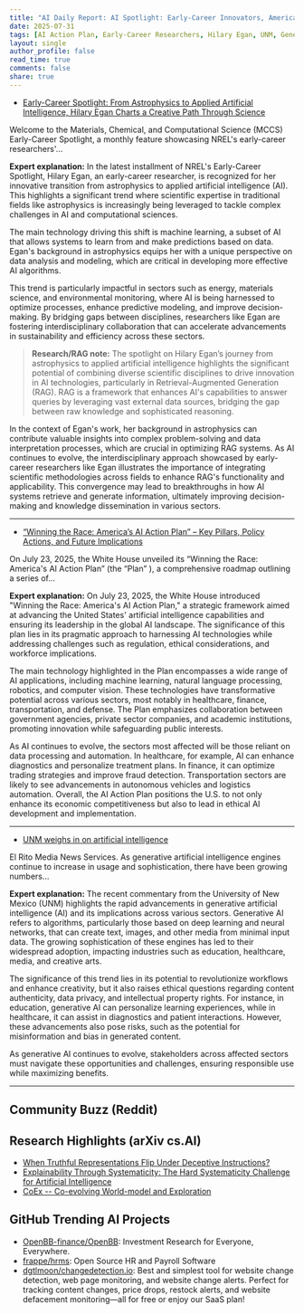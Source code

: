 ```yaml
---
title: "AI Daily Report: AI Spotlight: Early-Career Innovators, America's Comprehensive AI Strategy, and Growing AI Discourse at UNM (2025-07-31)"
date: 2025-07-31
tags: [AI Action Plan, Early-Career Researchers, Hilary Egan, UNM, Generative AI, Policy, Innovation]
layout: single
author_profile: false
read_time: true
comments: false
share: true
---
```

- [Early-Career Spotlight: From Astrophysics to Applied Artificial Intelligence, Hilary Egan Charts a Creative Path Through Science](https://www.nrel.gov/news/detail/program/2025/early-career-spotlight-from-astrophysics-to-applied-artificial-intelligence-hilary-egan-charts-a-creative-path-through-science)

Welcome to the Materials, Chemical, and Computational Science (MCCS) Early-Career Spotlight, a monthly feature showcasing NREL's early-career researchers'...

**Expert explanation:**
In the latest installment of NREL's Early-Career Spotlight, Hilary Egan, an early-career researcher, is recognized for her innovative transition from astrophysics to applied artificial intelligence (AI). This highlights a significant trend where scientific expertise in traditional fields like astrophysics is increasingly being leveraged to tackle complex challenges in AI and computational sciences. 

The main technology driving this shift is machine learning, a subset of AI that allows systems to learn from and make predictions based on data. Egan's background in astrophysics equips her with a unique perspective on data analysis and modeling, which are critical in developing more effective AI algorithms. 

This trend is particularly impactful in sectors such as energy, materials science, and environmental monitoring, where AI is being harnessed to optimize processes, enhance predictive modeling, and improve decision-making. By bridging gaps between disciplines, researchers like Egan are fostering interdisciplinary collaboration that can accelerate advancements in sustainability and efficiency across these sectors.

> **Research/RAG note:**
> The spotlight on Hilary Egan’s journey from astrophysics to applied artificial intelligence highlights the significant potential of combining diverse scientific disciplines to drive innovation in AI technologies, particularly in Retrieval-Augmented Generation (RAG). RAG is a framework that enhances AI's capabilities to answer queries by leveraging vast external data sources, bridging the gap between raw knowledge and sophisticated reasoning.

In the context of Egan's work, her background in astrophysics can contribute valuable insights into complex problem-solving and data interpretation processes, which are crucial in optimizing RAG systems. As AI continues to evolve, the interdisciplinary approach showcased by early-career researchers like Egan illustrates the importance of integrating scientific methodologies across fields to enhance RAG's functionality and applicability. This convergence may lead to breakthroughs in how AI systems retrieve and generate information, ultimately improving decision-making and knowledge dissemination in various sectors.

---
- [“Winning the Race: America’s AI Action Plan” – Key Pillars, Policy Actions, and Future Implications](https://www.ropesgray.com/en/insights/alerts/2025/07/winning-the-race-americas-ai-action-plan-key-pillars-policy-actions-and-future-implications)

On July 23, 2025, the White House unveiled its “Winning the Race: America's AI Action Plan” (the “Plan” ), a comprehensive roadmap outlining a series of...

**Expert explanation:**
On July 23, 2025, the White House introduced "Winning the Race: America's AI Action Plan," a strategic framework aimed at advancing the United States' artificial intelligence capabilities and ensuring its leadership in the global AI landscape. The significance of this plan lies in its pragmatic approach to harnessing AI technologies while addressing challenges such as regulation, ethical considerations, and workforce implications.

The main technology highlighted in the Plan encompasses a wide range of AI applications, including machine learning, natural language processing, robotics, and computer vision. These technologies have transformative potential across various sectors, most notably in healthcare, finance, transportation, and defense. The Plan emphasizes collaboration between government agencies, private sector companies, and academic institutions, promoting innovation while safeguarding public interests.

As AI continues to evolve, the sectors most affected will be those reliant on data processing and automation. In healthcare, for example, AI can enhance diagnostics and personalize treatment plans. In finance, it can optimize trading strategies and improve fraud detection. Transportation sectors are likely to see advancements in autonomous vehicles and logistics automation. Overall, the AI Action Plan positions the U.S. to not only enhance its economic competitiveness but also to lead in ethical AI development and implementation.

---
- [UNM weighs in on artificial intelligence](https://www.artesianews.com/unm-weighs-in-on-artificial-intelligence/)

El Rito Media News Services. As generative artificial intelligence engines continue to increase in usage and sophistication, there have been growing numbers...

**Expert explanation:**
The recent commentary from the University of New Mexico (UNM) highlights the rapid advancements in generative artificial intelligence (AI) and its implications across various sectors. Generative AI refers to algorithms, particularly those based on deep learning and neural networks, that can create text, images, and other media from minimal input data. The growing sophistication of these engines has led to their widespread adoption, impacting industries such as education, healthcare, media, and creative arts.

The significance of this trend lies in its potential to revolutionize workflows and enhance creativity, but it also raises ethical questions regarding content authenticity, data privacy, and intellectual property rights. For instance, in education, generative AI can personalize learning experiences, while in healthcare, it can assist in diagnostics and patient interactions. However, these advancements also pose risks, such as the potential for misinformation and bias in generated content.

As generative AI continues to evolve, stakeholders across affected sectors must navigate these opportunities and challenges, ensuring responsible use while maximizing benefits.

---

## Community Buzz (Reddit)


## Research Highlights (arXiv cs.AI)
- [When Truthful Representations Flip Under Deceptive Instructions?](https://arxiv.org/abs/2507.22149)
- [Explainability Through Systematicity: The Hard Systematicity Challenge for Artificial Intelligence](https://arxiv.org/abs/2507.22197)
- [CoEx -- Co-evolving World-model and Exploration](https://arxiv.org/abs/2507.22281)

## GitHub Trending AI Projects
- [OpenBB-finance/OpenBB](OpenBB-finance/OpenBB): Investment Research for Everyone, Everywhere.
- [frappe/hrms](frappe/hrms): Open Source HR and Payroll Software
- [dgtlmoon/changedetection.io](dgtlmoon/changedetection.io): Best and simplest tool for website change detection, web page monitoring, and website change alerts. Perfect for tracking content changes, price drops, restock alerts, and website defacement monitoring—all for free or enjoy our SaaS plan!
